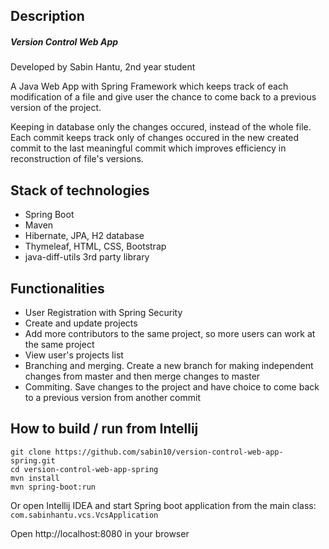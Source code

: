 ## Description
##### Version Control Web App
Developed by Sabin Hantu, 2nd year student

A Java Web App with Spring Framework which keeps track of each modification of a file and give user the chance to come back to a previous version of the project.

Keeping in database only the changes occured, instead of the whole file. Each commit keeps track only of changes occured in the new created commit to the last meaningful commit which improves efficiency in reconstruction of file's versions.

## Stack of technologies
+ Spring Boot
+ Maven
+ Hibernate, JPA, H2 database
+ Thymeleaf, HTML, CSS, Bootstrap
+ java-diff-utils 3rd party library

## Functionalities
+ User Registration with Spring Security
+ Create and update projects
+ Add more contributors to the same project, so more users can work at the same project
+ View user's projects list
+ Branching and merging. Create a new branch for making independent changes from master and then merge changes to master
+ Commiting. Save changes to the project and have choice to come back to a previous version from another commit

## How to build / run from Intellij
~~~~
git clone https://github.com/sabin10/version-control-web-app-spring.git
cd version-control-web-app-spring
mvn install
mvn spring-boot:run
~~~~

Or open Intellij IDEA and start Spring boot application from the main class: `com.sabinhantu.vcs.VcsApplication`

Open http://localhost:8080 in your browser

